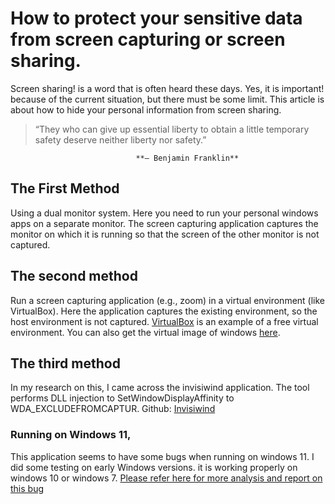 # How to protect your sensitive data from screen capturing or screen sharing.

Screen sharing! is a word that is often heard these days. Yes, it is important! because of the current situation, but there must be some limit. This article is about how to hide your personal information from screen sharing.

> “They who can give up essential liberty to obtain a little temporary safety deserve neither liberty nor safety.”

                                **― Benjamin Franklin**

## The First Method

Using a dual monitor system. Here you need to run your personal windows apps on a separate monitor. The screen capturing application captures the monitor on which it is running so that the screen of the other monitor is not captured.

## The second method

Run a screen capturing application (e.g., zoom) in a virtual environment (like VirtualBox). Here the application captures the existing environment, so the host environment is not captured.
[VirtualBox](https://www.virtualbox.org/) is an example of a free virtual environment. You can also get the virtual image of windows [here](https://developer.microsoft.com/en-us/microsoft-edge/tools/vms/).

## The third method

In my research on this, I came across the invisiwind application. The tool performs DLL injection to SetWindowDisplayAffinity to WDA_EXCLUDEFROMCAPTUR.
Github: [Invisiwind](https://github.com/radiantly/Invisiwind)

### Running on Windows 11,

This application seems to have some bugs when running on windows 11. I did some testing on early Windows versions. it is working properly on windows 10 or windows 7.
[Please refer here for more analysis and report on this bug](https://docs.microsoft.com/en-us/answers/questions/700122/setwindowdisplayaffinity-on-windows-11.html)
